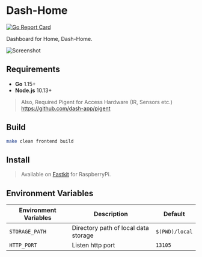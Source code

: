 # Dash-Home

[![Go Report Card](https://goreportcard.com/badge/github.com/dash-app/dash-home)](https://goreportcard.com/report/github.com/dash-app/dash-home)

Dashboard for Home, Dash-Home.

![Screenshot](https://imgur.com/E3Egzhb.png)

## Requirements
* **Go** 1.15+
* **Node.js** 10.13+
> Also, Required Pigent for Access Hardware (IR, Sensors etc.) \
> https://github.com/dash-app/pigent

## Build
```bash
make clean frontend build
```

## Install
> Available on [Fastkit](https://github.com/dash-app/fastkit) for RaspberryPi.

## Environment Variables
| Environment Variables | Description      | Default |
|-----------------------|------------------|---------|
| `STORAGE_PATH` | Directory path of local data storage | `$(PWD)/local` |
| `HTTP_PORT` | Listen http port | `13105` |


